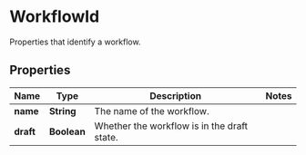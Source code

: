 

# WorkflowId

Properties that identify a workflow.

## Properties

| Name | Type | Description | Notes |
|------------ | ------------- | ------------- | -------------|
|**name** | **String** | The name of the workflow. |  |
|**draft** | **Boolean** | Whether the workflow is in the draft state. |  |



